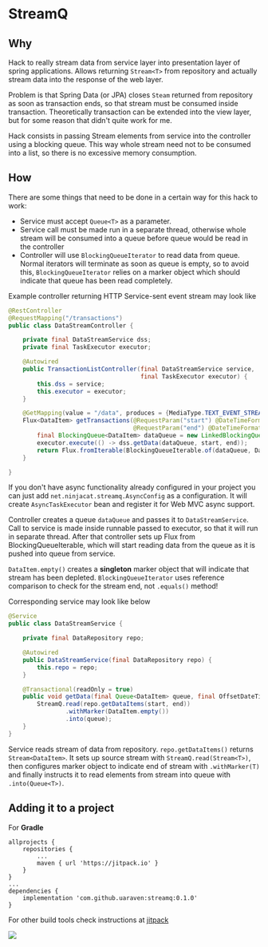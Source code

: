 # StreamQ


## Why

Hack to really stream data from service layer into presentation layer of spring applications. 
Allows returning `Stream<T>` from repository and actually stream data into the response of the web layer.

Problem is that Spring Data (or JPA) closes `Steam` returned from repository as
soon as transaction ends, so that stream must be consumed inside transaction. 
Theoretically transaction can be extended into the view layer, but for some reason that 
didn't quite work for me.

Hack consists in passing Stream elements from service into the controller using a blocking queue.
This way whole stream need not to be consumed into a list, so there is no excessive memory consumption.

## How

There are some things that need to be done in a certain way for this hack to work:
 - Service must accept `Queue<T>` as a parameter.
 - Service call must be made run in a separate thread, otherwise whole stream will be consumed into a queue before queue would be read in the controller
 - Controller will use `BlockingQueueIterator` to read data from queue. Normal iterators will terminate as soon as queue is empty, so to avoid this, `BlockingQueueIterator` relies on a marker object which should indicate that queue has been read completely. 

Example controller returning HTTP Service-sent event stream may look like

```java
@RestController
@RequestMapping("/transactions")
public class DataStreamController {

    private final DataStreamService dss;
    private final TaskExecutor executor;

    @Autowired
    public TransactionListController(final DataStreamService service,
                                     final TaskExecutor executor) {
        this.dss = service;
        this.executor = executor;
    }

    @GetMapping(value = "/data", produces = {MediaType.TEXT_EVENT_STREAM_VALUE})
    Flux<DataItem> getTransactions(@RequestParam("start") @DateTimeFormat(iso = DateTimeFormat.ISO.DATE_TIME) final OffsetDateTime start,
                                   @RequestParam("end") @DateTimeFormat(iso = DateTimeFormat.ISO.DATE_TIME) final OffsetDateTime end) {
        final BlockingQueue<DataItem> dataQueue = new LinkedBlockingQueue<>();
        executor.execute(() -> dss.getData(dataQueue, start, end));
        return Flux.fromIterable(BlockingQueueIterable.of(dataQueue, DataItem.empty()));
    }

}
```
If you don't have async functionality already configured in your project you can just add `net.ninjacat.streamq.AsyncConfig` 
as a configuration. It will create `AsyncTaskExecutor` bean and register it for Web MVC async support.

Controller creates a queue `dataQueue` and passes it to `DataStreamService`. Call to service is made inside runnable
passed to executor, so that it will run in separate thread. After that controller sets up Flux from 
BlockingQueueIterable, which will start reading data from the queue as it is pushed into queue from service.

`DataItem.empty()` creates a **singleton** marker object that will indicate that stream has been depleted. 
`BlockingQueueIterator` uses reference comparison to check for the stream end, not `.equals()` method!

Corresponding service may look like below
```java
@Service
public class DataStreamService {

    private final DataRepository repo;

    @Autowired
    public DataStreamService(final DataRepository repo) {
        this.repo = repo;
    }

    @Transactional(readOnly = true)
    public void getData(final Queue<DataItem> queue, final OffsetDateTime start, final OffsetDateTime end) {
        StreamQ.read(repo.getDataItems(start, end))
                .withMarker(DataItem.empty())
                .into(queue);
    }
}
```
Service reads stream of data from repository. `repo.getDataItems()` returns `Stream<DataItem>`. It sets up source stream
with `StreamQ.read(Stream<T>)`, then configures marker object to indicate end of stream with `.withMarker(T)` and 
finally instructs it to read elements from stream into queue with `.into(Queue<T>)`.

## Adding it to a project

For **Gradle**

```
allprojects {
    repositories {
        ...
        maven { url 'https://jitpack.io' }
    }
}
...
dependencies {
    implementation 'com.github.uaraven:streamq:0.1.0'
}
```

For other build tools check instructions at [jitpack](https://jitpack.io/#uaraven/streamq/0.1.0)

[![](https://jitpack.io/v/uaraven/streamq.svg)](https://jitpack.io/#uaraven/streamq)
